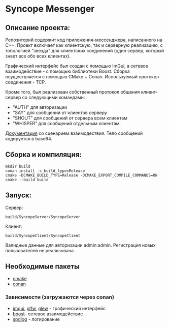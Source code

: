 # Syncope Messenger

## Описание проекта:
Репозиторий содержит код приложения-мессенджера, написанного на C++. Проект включает как клиентскую, так и серверную реализацию, с топологией "звезда" для клиентских соединений (один сервер, который знает все обо всех клиентах).

Графический интерфейс был создан с помощью ImGui, а сетевое взаимодействие - с помощью библиотеки Boost. Сборка осуществляется с помощью CMake + Conan. Используемый протокол соединения - TCP.

Кроме того, был реализован собственный протокол общения клиент-сервер со следующими командами:
- "AUTH" для авторизации
- "SAY" для сообщений от клиентов серверу 
- "SHOUT" для сообщений от сервера всем клиентам
- "WHISPER" для сообщений отдельным клиентам.

[Документация](docs/protocol.md) со сценарием взаимодествия. Тело сообщений кодируется в base64.

## Сборка и компиляция:
```
mkdir build
conan install -s build_type=Release
cmake -DCMAKE_BUILD_TYPE=Release -DCMAKE_EXPORT_COMPILE_COMMANDS=ON
cmake --build build
```

## Запуск:
Сервер:
```
build/SyncopeServer/SyncopeServer
```
Клиент:
```
build/SyncopeClient/SyncopeClient
```
Валидные данные для авторизации admin:admin.
Регистрация новых пользователей не реализована.

## Необходимые пакеты
- [cmake](https://cmake.org/)
- [conan](https://github.com/conan-io/conan)
### Зависимости (загружаются через conan)
- [imgui](https://github.com/ocornut/imgui), [glfw](https://github.com/glfw/glfw), [glew](http://github.com/nigels-com/glew) - графический интерфейс
- [boost](https://www.boost.org)- сетевое взаимодействие
- [spdlog](https://github.com/conan-io/conan-center-index) - логирование
